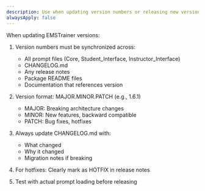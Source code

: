 ```yaml
---
description: Use when updating version numbers or releasing new versions of EMSTrainer
alwaysApply: false
---
```


When updating EMSTrainer versions:

1. Version numbers must be synchronized across:
   - All prompt files (Core, Student_Interface, Instructor_Interface)
   - CHANGELOG.md
   - Any release notes
   - Package README files
   - Documentation that references version

2. Version format: MAJOR.MINOR.PATCH (e.g., 1.6.1)
   - MAJOR: Breaking architecture changes
   - MINOR: New features, backward compatible
   - PATCH: Bug fixes, hotfixes

3. Always update CHANGELOG.md with:
   - What changed
   - Why it changed
   - Migration notes if breaking

4. For hotfixes: Clearly mark as HOTFIX in release notes

5. Test with actual prompt loading before releasing